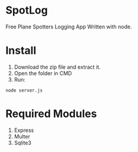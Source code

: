 # SpotLog
Free Plane Spotters Logging App
Written with node.

# Install

1. Download the zip file and extract it.
2. Open the folder in CMD
3. Run:
```
node server.js
```

# Required Modules

1. Express
2. Multer
3. Sqlite3
